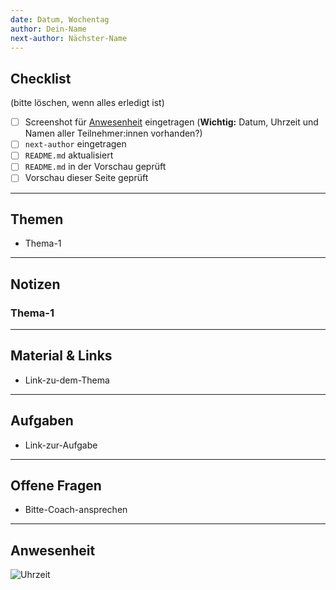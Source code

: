 ```yaml
---
date: Datum, Wochentag
author: Dein-Name
next-author: Nächster-Name
---
```


## Checklist
(bitte löschen, wenn alles erledigt ist)
- [ ] Screenshot für [Anwesenheit](#anwesenheit) eingetragen (**Wichtig:** Datum, Uhrzeit und Namen aller Teilnehmer:innen vorhanden?)
- [ ] `next-author` eingetragen
- [ ] `README.md` aktualisiert
- [ ] `README.md` in der Vorschau geprüft
- [ ] Vorschau dieser Seite geprüft

---

## Themen
- Thema-1

---

## Notizen

### Thema-1

---
## Material & Links
- Link-zu-dem-Thema

---
## Aufgaben
- Link-zur-Aufgabe

---
## Offene Fragen
- Bitte-Coach-ansprechen

---
## Anwesenheit

![Uhrzeit](images/weekx-dayx.png)
